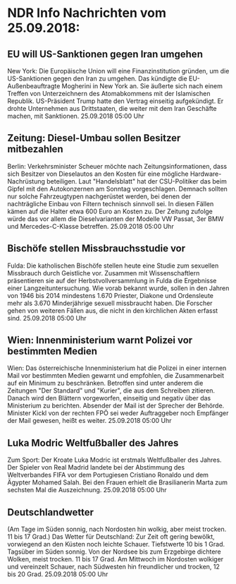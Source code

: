 # NDR Info Nachrichten vom 25.09.2018:


## EU will US-Sanktionen gegen Iran umgehen
New York: Die Europäische Union will eine Finanzinstitution gründen, um die US-Sanktionen gegen den Iran zu umgehen. Das kündigte die EU-Außenbeauftragte Mogherini in New York an. Sie äußerte sich nach einem Treffen von Unterzeichnern des Atomabkommens mit der Islamischen Republik. US-Präsident Trump hatte den Vertrag einseitig aufgekündigt. Er drohte Unternehmen aus Drittstaaten, die weiter mit dem Iran Geschäfte machen, mit Sanktionen. 25.09.2018 05:00 Uhr 

## Zeitung: Diesel-Umbau sollen Besitzer mitbezahlen
Berlin: Verkehrsminister Scheuer möchte nach Zeitungsinformationen, dass sich Besitzer von Dieselautos an den Kosten für eine mögliche Hardware-Nachrüstung beteiligen. Laut "Handelsblatt" hat der CSU-Politiker das beim Gipfel mit den Autokonzernen am Sonntag vorgeschlagen. Demnach sollten nur solche Fahrzeugtypen nachgerüstet werden, bei denen der nachträgliche Einbau von Filtern technisch sinnvoll sei. In diesen Fällen kämen auf die Halter etwa 600 Euro an Kosten zu. Der Zeitung zufolge würde das vor allem die Dieselvarianten der Modelle VW Passat, 3er BMW und Mercedes-C-Klasse betreffen. 25.09.2018 05:00 Uhr 

## Bischöfe stellen Missbrauchsstudie vor
Fulda: Die katholischen Bischöfe stellen heute eine Studie zum sexuellen Missbrauch durch Geistliche vor. Zusammen mit Wissenschaftlern präsentieren sie auf der Herbstvollversammlung in Fulda die Ergebnisse einer Langzeituntersuchung. Wie vorab bekannt wurde, sollen in den Jahren von 1946 bis 2014 mindestens 1.670 Priester, Diakone und Ordensleute mehr als 3.670 Minderjährige sexuell missbraucht haben. Die Forscher gehen von weiteren Fällen aus, die nicht in den kirchlichen Akten erfasst sind. 25.09.2018 05:00 Uhr 

## Wien: Innenministerium warnt Polizei vor bestimmten Medien
Wien: Das österreichische Innenministerium hat die Polizei in einer internen Mail vor bestimmten Medien gewarnt und empfohlen, die Zusammenarbeit auf ein Minimum zu beschränken. Betroffen sind unter anderem die Zeitungen "Der Standard" und "Kurier", die aus dem Schreiben zitieren. Danach wird den Blättern vorgeworfen, einseitig und negativ über das Ministerium zu berichten. Absender der Mail ist der Sprecher der Behörde. Minister Kickl von der rechten FPÖ sei weder Auftraggeber noch Empfänger der Mail gewesen, heißt es weiter. 25.09.2018 05:00 Uhr 

## Luka Modric Weltfußballer des Jahres
Zum Sport: Der Kroate Luka Modric ist erstmals Weltfußballer des Jahres. Der Spieler von Real Madrid landete bei der Abstimmung des Weltverbandes FIFA vor dem Portugiesen Cristiano Ronaldo und dem Ägypter Mohamed Salah. Bei den Frauen erhielt die Brasilianerin Marta zum sechsten Mal die Auszeichnung. 25.09.2018 05:00 Uhr 

## Deutschlandwetter
(Am Tage im Süden sonnig, nach Nordosten hin wolkig, aber meist trocken. 11 bis 17 Grad.) Das Wetter für Deutschland: Zur Zeit oft gering bewölkt, vorwiegend an den Küsten noch leichte Schauer. Tiefstwerte 10 bis 1 Grad. Tagsüber im Süden sonnig. Von der Nordsee bis zum Erzgebirge dichtere Wolken, meist trocken. 11 bis 17 Grad. Am Mittwoch im Nordosten wolkiger und vereinzelt Schauer, nach Südwesten hin freundlicher und trocken, 12 bis 20 Grad. 25.09.2018 05:00 Uhr 
